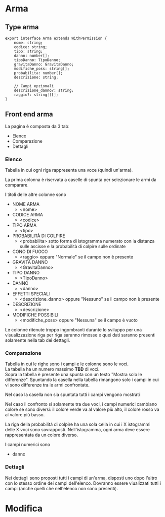 # Arma

## Type arma

```
export interface Arma extends WithPermission {
    nome: string;
    codice: string;
    tipo: string;
    danno: number[];
    tipoDanno: TipoDanno;
    gravitaDanno: GravitaDanno;
    modifiche_poss: string[];
    probabilita: number[];
    descrizione: string;

    // Campi opzionali
    descrizione_danno?: string;
    raggio?: string[][];
}
```

## Front end arma

La pagina è composta da 3 tab:

- Elenco
- Comparazione
- Dettagli

### Elenco

Tabella in cui ogni riga rappresenta una voce (quindi un'arma).

La prima colonna è riservata a caselle di spunta per selezionare le armi da comparare.

I titoli delle altre colonne sono

- NOME ARMA
  - \<nome\>
- CODICE ARMA
  - \<codice\>
- TIPO ARMA
  - \<tipo\>
- PROBABILITÀ DI COLPIRE
  - \<probabilita\> sotto forma di istogramma numerato con la distanza sulle ascisse e la probabilità di colpire sulle ordinate
- CONO DI FUOCO
  - \<raggio\> oppure "Normale" se il campo non è presente
- GRAVITÀ DANNO
  - \<GravitaDanno\>
- TIPO DANNO
  - \<TipoDanno\>
- DANNO
  - \<danno\>
- EFFETTI SPECIALI
  - \<descrizione_danno\> oppure "Nessuno" se il campo non è presente
- DESCRIZIONE
  - \<descrizione\>
- MODIFICHE POSSIBILI
  - \<modifiche_poss\> oppure "Nessuna" se il campo è vuoto

Le colonne ritenute troppo ingombranti durante lo sviluppo per una visualizzazione riga per riga saranno rimosse e quei dati saranno presenti solamente nella tab dei dettagli.


### Comparazione


Tabella in cui le righe sono i campi e le colonne sono le voci.  
La tabella ha un numero massimo **TBD** di voci.  
Sopra la tabella è presente una spunta con un testo "Mostra solo le differenze". Spuntando la casella nella tabella rimangono solo i campi in cui vi sono differenze tra le armi confrontate.  

Nel caso la casella non sia spuntata tutti i campi vengono mostrati

Nel caso il confronto si solamente tra due voci, i campi numerici cambiano colore se sono diversi: il colore verde va al valore più alto, il colore rosso va al valore più basso.

La riga della probabilità di colpire ha una sola cella in cui i X istogrammi delle X voci sono sovrapposti. Nell'istogramma, ogni arma deve essere rappresentata da un colore diverso.

I campi numerici sono

- danno


### Dettagli

Nei dettagli sono proposti tutti i campi di un'arma, disposti uno dopo l'altro con lo stesso ordine dei campi dell'elenco. Dovranno essere viualizzati tutti i campi (anche quelli che nell'elenco non sono presenti).







# Modifica



